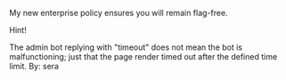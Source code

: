 My new enterprise policy ensures you will remain flag-free.

Hint!

The admin bot replying with "timeout" does not mean the bot is malfunctioning; just that the page render timed out after the defined time limit.
By:
sera
